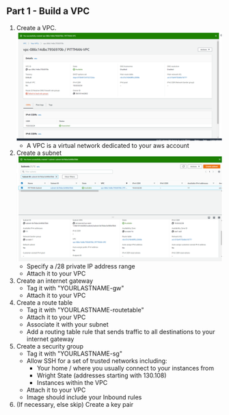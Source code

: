 ## Part 1 - Build a VPC

1. Create a VPC.
   ![vpc screenshot](Images/VPC_Screenshot.PNG)
   - A VPC is a virtual network dedicated to your aws account
2. Create a subnet
   ![vpc screenshot](Images/Subnet_Screenshot.PNG)
   - Specify a /28 private IP address range
   - Attach it to your VPC
3. Create an internet gateway
   - Tag it with "YOURLASTNAME-gw"
   - Attach it to your VPC
4. Create a route table
   - Tag it with "YOURLASTNAME-routetable"
   - Attach it to your VPC
   - Associate it with your subnet
   - Add a routing table rule that sends traffic to all destinations to your internet gateway
5. Create a security group
   - Tag it with "YOURLASTNAME-sg"
   - Allow SSH for a set of trusted networks including:
     - Your home / where you usually connect to your instances from
     - Wright State (addresses starting with 130.108)
     - Instances within the VPC
   - Attach it to your VPC
   - Image should include your Inbound rules
6. (If necessary, else skip) Create a key pair

